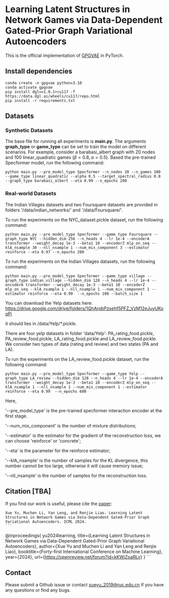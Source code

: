 # Learning Latent Structures in Network Games via Data-Dependent Gated-Prior Graph Variational Autoencoders

This is the official implementation of [GPGVAE]() in PyTorch.

   
## Install dependencies
```{bash}
conda create -n gpgvae python=3.10
conda activate gpgvae
pip install dgl==1.0.1+cu117 -f https://data.dgl.ai/wheels/cu117/repo.html
pip install -r requirements.txt
```

## Datasets
### Synthetic Datasets
The base file for running all experiments is **main.py**. The arguments **graph_type** or **game_type** can be set to train the model on different scenarios.
For example, consider a barabasi_albert graph with 20 nodes and 100 linear_quadratic games ($\beta = 0.8, \alpha = 0.5$).  Based the pre-trained Specformer model, run the following command:

```{bash}
python main.py --pre_model_type Specformer --n_nodes 20 --n_games 100 --game_type linear_quadratic --alpha 0.5 --target_spectral_radius 0.8 --graph_type barabasi_albert --eta 0.99 --n_epochs 200
```

### Real-world Datasets
The Indian Villages datasets and two Foursquare datasets are provided in folders '/data/indian_networks/' and '/data/Foursquare/'.


To run the experiments on the NYC_dataset.pickle dataset, run the following command:

```{bash}
python main.py --pre_model_type Specformer --game_type Foursquare --graph_type NYC --hidden_dim 256 --n_heads 4 --lr 1e-4 --encoderA transformer --weight_decay 1e-3 --beta1 10 --encoderZ mlp_on_seq --klA_nsample 30 --nll_nsample 1 --num_mix_component 3 --estimator reinforce --eta 0.97 --n_epochs 200
```

To run the experiments on the Indian Villages datasets, run the following command:

```{bash}
python main.py --pre_model_type Specformer --game_type village --graph_type indian_village --hidden_dim 128 --n_heads 4 --lr 1e-4 --encoderA transformer --weight_decay 1e-3 --beta1 10 --encoderZ mlp_on_seq --klA_nsample 1 --nll_nsample 1 --num_mix_component 1 --estimator reinforce --eta 0.99  --n_epochs 100 --batch_size 1
```

You can download the Yelp datasets here:
https://drive.google.com/drive/folders/1QhArobPzsehf5PFZ_VzM12eJuyUKoqPi

it should lies in /data/Yelp/*.pickle.

There are four yelp datasets in folder 'data/Yelp': PA_rating_food.pickle, PA_review_food.pickle, LA_rating_food.pickle and LA_review_food.pickle. We consider two types of data (rating and review) and two states (PA and LA). 

To run the experiments on the LA_review_food.pickle dataset, run the following command:

```{bash}
python main.py --pre_model_type Specformer --game_type Yelp --graph_type LA_review --hidden_dim 128 --n_heads 4 --lr 1e-4 --encoderA transformer --weight_decay 1e-3 --beta1 10 --encoderZ mlp_on_seq --klA_nsample 1 --nll_nsample 1 --num_mix_component 1 --estimator reinforce --eta 0.99  --n_epochs 600
```

Here,

'--pre_model_type' is the pre-trained specformer interaction encoder at the first stage.

'--num_mix_component' is the number of mixture distributions;

'--estimator' is the estimator for the gradient of the reconstruction loss, we can choose 'reinforce' or 'concrete';

'--eta' is the parameter for the reinforce estimator;

'--klA_nsample' is the number of samples for the KL divergence, this number cannot be too large, otherwise it will cause memory issue;

'--nll_nsample' is the number of samples for the reconstruction loss. 


## Citation [TBA]

If you find our work is useful, please cite the [paper]():

    Xue Yu, Muchen Li, Yan Leng, and Renjie Liao. Learning Latent Structures in Network Games via Data-Dependent Gated-Prior Graph Variational Autoencoders. ICML 2024.
    ```
@inproceedings{
yu2024learning,
title={Learning Latent Structures in Network Games via Data-Dependent Gated-Prior Graph Variational Autoencoders},
author={Xue Yu and Muchen Li and Yan Leng and Renjie Liao},
booktitle={Forty-first International Conference on Machine Learning},
year={2024},
url={https://openreview.net/forum?id=kKWjZoaRLv}
}
    ```

## Contact

Please submit a Github issue or contact xueyu_2019@ruc.edu.cn if you have any questions or find any bugs.
